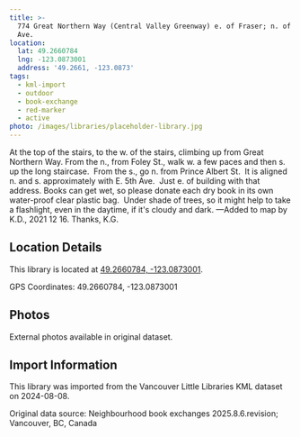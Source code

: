 ```yaml
---
title: >-
  774 Great Northern Way (Central Valley Greenway) e. of Fraser; n. of E. 6th
  Ave.
location:
  lat: 49.2660784
  lng: -123.0873001
  address: '49.2661, -123.0873'
tags:
  - kml-import
  - outdoor
  - book-exchange
  - red-marker
  - active
photo: /images/libraries/placeholder-library.jpg
---
```

At the top of the stairs, to the w. of the stairs, climbing up from Great Northern Way.
From the n., from Foley St., walk w. a few paces and then s. up the long staircase.  
From the s., go n. from Prince Albert St.  
It is aligned n. and s. approximately with
E. 5th Ave.  Just e. of building with that address.
Books can get wet, so please donate each dry book in its own water-proof clear plastic bag.  Under shade of trees, so it might help to take a flashlight, even in the daytime, if it's cloudy and dark.
—Added to map by K.D., 2021 12 16. 
 Thanks, K.G. 

## Location Details

This library is located at [49.2660784, -123.0873001](https://www.google.com/maps?q=49.2660784,-123.0873001).

GPS Coordinates: 49.2660784, -123.0873001

## Photos

External photos available in original dataset.

## Import Information

This library was imported from the Vancouver Little Libraries KML dataset on 2024-08-08.

Original data source: Neighbourhood book exchanges 2025.8.6.revision; Vancouver, BC, Canada
